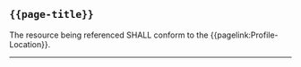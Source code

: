 ## <code>{{page-title}}</code>

The resource being referenced SHALL conform to the {{pagelink:Profile-Location}}.

---


